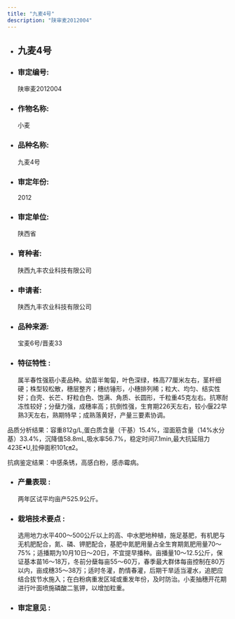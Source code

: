 ```yaml
---
title: "九麦4号"
description: "陕审麦2012004"
---
```

* ## 九麦4号
* ###  审定编号:  
   陕审麦2012004

*  ### 作物名称:  
   小麦

*   ###  品种名称: 
    九麦4号

*   ### 审定年份: 
    2012

*   ### 审定单位:  
    陕西省

*   ### 育种者:  
    陕西九丰农业科技有限公司

*   ### 申请者:  
    陕西九丰农业科技有限公司

*   ### 品种来源:  
    宝麦6号/晋麦33

*   ### 特征特性 : 
    属半春性强筋小麦品种。幼苗半匍匐，叶色深绿，株高77厘米左右，茎杆细硬；株型较松散，穗层整齐；穗纺锤形，小穗排列稀；粒大、均匀、结实性好；白壳、长芒、籽粒白色、饱满、角质、长圆形，千粒重45克左右。抗寒耐冻性较好；分蘖力强，成穗率高；抗倒性强，生育期226天左右，较小偃22早熟3天左右，熟期特早；成熟落黄好，产量三要素协调。
品质分析结果：容重812g/L,蛋白质含量（干基）15.4%，湿面筋含量（14%水分基）33.4%，沉降值58.8mL,吸水率56.7%，稳定时间7.1min,最大抗延阻力423E•U,拉伸面积101㎝2。
抗病鉴定结果：中感条锈，高感白粉，感赤霉病。


*   ### 产量表现 : 
    两年区试平均亩产525.9公斤。

*   ### 栽培技术要点 : 
    选用地力水平400～500公斤以上的高、中水肥地种植，施足基肥，有机肥与无机肥配合，氮、磷、钾肥配合，基肥中氮肥用量占全生育期氮肥用量70～75%；适播期为10月10日～20日，不宜提早播种。亩播量10～12.5公斤，保证基本苗16～18万，冬前分蘖每亩55～60万，春季最大群体每亩控制在80万以内，亩成穗35～38万；适时冬灌，酌情春灌，后期干旱适当灌水，追肥应结合拔节水施入；在白粉病重发区域或重发年份，及时防治。小麦抽穗开花期进行叶面喷施磷酸二氢钾，以增加粒重。

*   ### 审定意见 : 
    
